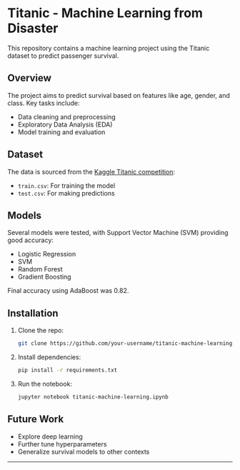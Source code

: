 # Titanic - Machine Learning from Disaster

This repository contains a machine learning project using the Titanic dataset to predict passenger survival.

## Overview

The project aims to predict survival based on features like age, gender, and class. Key tasks include:
- Data cleaning and preprocessing
- Exploratory Data Analysis (EDA)
- Model training and evaluation

## Dataset

The data is sourced from the [Kaggle Titanic competition](https://www.kaggle.com/c/titanic/data):
- `train.csv`: For training the model
- `test.csv`: For making predictions

## Models

Several models were tested, with Support Vector Machine (SVM) providing good accuracy:
- Logistic Regression
- SVM
- Random Forest
- Gradient Boosting

Final accuracy using AdaBoost was 0.82.

## Installation

1. Clone the repo:  
   ```bash
   git clone https://github.com/your-username/titanic-machine-learning.git
   ```
2. Install dependencies:  
   ```bash
   pip install -r requirements.txt
   ```
3. Run the notebook:  
   ```bash
   jupyter notebook titanic-machine-learning.ipynb
   ```

## Future Work

- Explore deep learning
- Further tune hyperparameters
- Generalize survival models to other contexts

---


